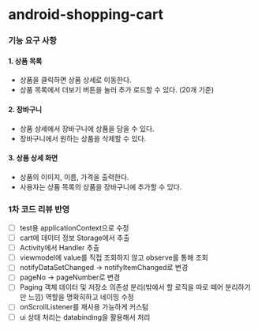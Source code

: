 # android-shopping-cart

### 기능 요구 사항

#### 1. 상품 목록
+ 상품을 클릭하면 상품 상세로 이동한다.
+ 상품 목록에서 더보기 버튼을 눌러 추가 로드할 수 있다. (20개 기준)

#### 2. 장바구니
+ 상품 상세에서 장바구니에 상품을 담을 수 있다.
+ 장바구니에서 원하는 상품을 삭제할 수 있다.

#### 3. 상품 상세 화면
+ 상품의 이미지, 이름, 가격을 출력한다.
+ 사용자는 상품 목록의 상품을 장바구니에 추가할 수 있다.

### 1차 코드 리뷰 반영

- [ ] test용 applicationContext으로 수정
- [ ] cart에 데이터 정보 Storage에서 추출
- [ ] Activity에서 Handler 추출
- [ ] viewmodel에 value를 직접 조회하지 않고 observe를 통해 조회
- [ ] notifyDataSetChanged -> notifyItemChanged로 변경
- [ ] pageNo -> pageNumber로 변경
- [ ] Paging 객체 데이터 및 저장소 의존성 분리(밖에서 할 로직을 따로 떼어 분리하기만 느낌) 역할을 명확히하고 네이밍 수정
- [ ] onScrollListener를 재사용 가능하게 커스텀
- [ ] ui 상태 처리는 databinding을 활용해서 처리